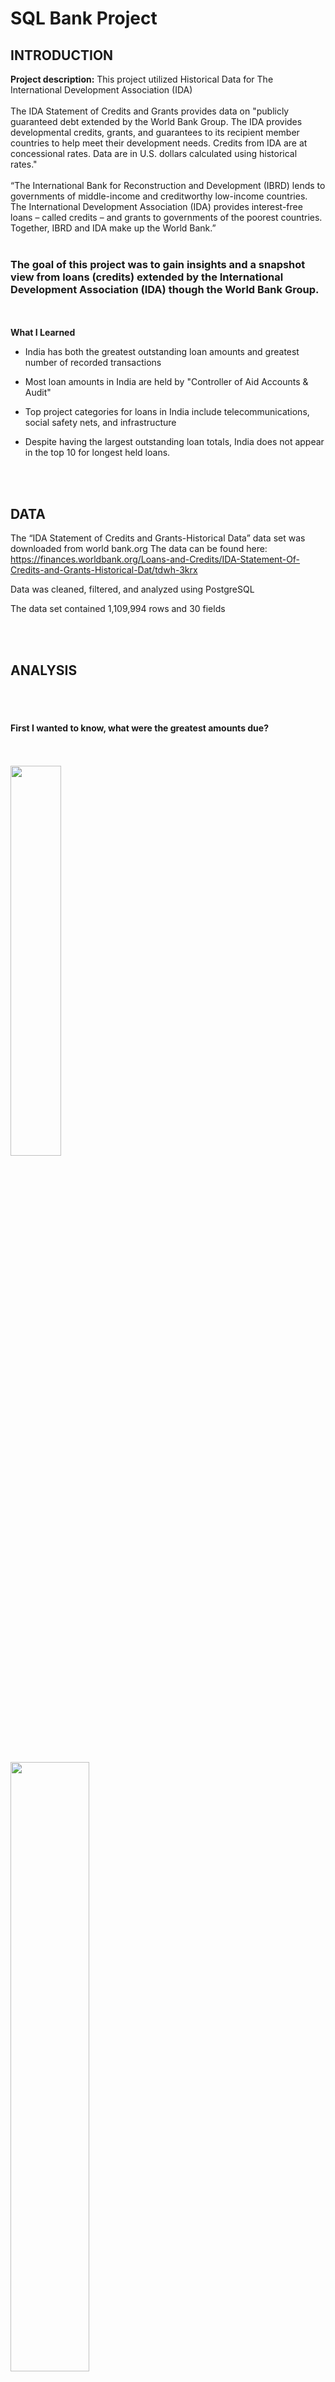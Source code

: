 # SQL Bank Project
 
## INTRODUCTION

**Project description:**  This project utilized Historical Data for The International Development Association (IDA)  <br><br>
The IDA Statement of Credits and Grants provides data on "publicly guaranteed debt extended by the World Bank Group.  The IDA provides developmental credits, grants, and guarantees to its recipient member countries to help meet their development needs.  Credits from IDA are at concessional rates.  Data are in U.S. dollars calculated using historical rates."
<br><br>
“The International Bank for Reconstruction and Development (IBRD) lends to governments of middle-income and creditworthy low-income countries.
The International Development Association (IDA) provides interest-free loans – called credits – and grants to governments of the poorest countries.
Together, IBRD and IDA make up the World Bank.”
<br><br>
### The goal of this project was to gain insights and a snapshot view from loans (credits) extended by the International Development Association (IDA) though the World Bank Group.   

<br><br>
**What I Learned**
* India has both the greatest outstanding loan amounts and greatest number of recorded transactions

* Most loan amounts in India are held by "Controller of Aid Accounts & Audit" 

* Top project categories for loans in India include telecommunications, social safety nets, and infrastructure

* Despite having the largest outstanding loan totals, India does not appear in the top 10 for longest held loans.

<br><br>
## DATA

The “IDA Statement of Credits and Grants-Historical Data” data set was downloaded from world bank.org
The data can be found here:  https://finances.worldbank.org/Loans-and-Credits/IDA-Statement-Of-Credits-and-Grants-Historical-Dat/tdwh-3krx

Data was cleaned, filtered, and analyzed using PostgreSQL

The data set contained 1,109,994 rows and 30 fields


<br><br>
## ANALYSIS

<br><br>
#### First I wanted to know, what were the greatest amounts due? 
<br><br>
<img src="images/SQL1_top_10_amt_due.png?raw=true" width = "40%"/>  
<br><br>
<img src="images/1Table_top_10_amt_due.png?raw=true" width = "50%"/> 

<br><br>
#### Then which countries had the greatest outstanding amount?
<br><br>
<img src="images/SQL2_Max_owed_to_IDA.png?raw=true" width = "40%"/>    
<br><br>
<img src="images/2Table_max_owed_to_IDA.png?raw=true" width = "50%"/>   

<br><br>
#### Which countries had the greatest number of transactions?
<br><br>
<img src="images/SQL3B_Greatest_Number_of_Transactions.png?raw=true" width = "50%"/>    
<br><br>
<img src="images/3BTable_Greatest_Number_of_Transactions.png?raw=true" width = "60%"/> 

<br><br>
#### Looking deeper, here are the top project categories in India, which was found to have the most outstanding loan amounts 
<br><br>
<img src="images/SQL3_most_frequent_projects_India.png?raw=true" width = "50%"/>  
<br><br>
<img src="images/3Table_most_frequent_projects_India.png?raw=true" width = "55%"/>   

<br><br>
#### Which entity or entities hold the most loan amounts in India?
<br><br>
<img src="images/SQL4_who_has_most_loans_in_India.png?raw=true" width = "60%"/>   
<br><br>
<img src="images/4Table_who_has_most_loans_in_India.png?raw=true" width = "60%"/>   

<br><br>
#### Zooming back out; What percentage of the original loan amount remains unpaid by region?
<br><br>
<img src="images/Table6_Percent_loan_outstanding.png?raw=true" width = "70%"/>  
<br><br>
<img src="images/6SQL_percent_loan_outstanding.png?raw=true" width = "60%"/>  

<br><br>
#### Are the top percentages of unpaid loan amounts in India?
<br><br>
<img src="images/SQL7_Top_percent_outstanding.png?raw=true" width = "70%"/>  
<br><br>
<img src="images/7Table_top_percent_outstanding.png?raw=true" width = "60%"/> 
<br><br>
Looks like they are not

<br><br>
#### Finally, I explored which countries had the longest and shortest scheduled loan durations
<br><br>
<img src="images/Longest Loan Times.png?raw=true" width = "80%"/>  
<br><br>
<img src="images/Table Longest Loan Times.png?raw=true" width = "25%"/>  
<br><br>
<img src="images/Shortest Loan Times.png?raw=true" width = "70%"/>  
<br><br>
<img src="images/Table Shortest Loan Times.png?raw=true" width = "30%"/>  


<br><br>
## RESULTS AND RECOMMENDATIONS

The above analysis reveals the following:
*  India has the greatest outstanding loan amounts 
*  India also has the largest number of transactions
*  Top project categories for loans in India include telecommunications, social safety nets, and infrastructure
*  The greatest loan amounts in India are held by the Controller of Aid Accounts & Audit
*  India does not appear in the top 10 for longest loan duration; In fact, India appears once in 9th place for the shortest duration loan.

<br><br>
## CONCLUSION

The above insights could be used to further the stated goal of helping meet developing countries needs. 
<br><br>
Following trends over time for countries receiving loans could reveal successes and failures in the lending process and is worth further exploration.
<br><br>
Further research to understand barriers met by loan recipients could provide deeper understanding of each regions specific needs.
